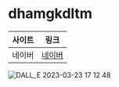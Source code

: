 # dhamgkdltm

사이트 | 링크
------------|----|
네이버 | [네이버](https://www.naver.com)

![DALL_E 2023-03-23 17 12 48](https://user-images.githubusercontent.com/124136721/230518651-b6f29021-5edc-4106-8698-d1792d7b1f22.png)
